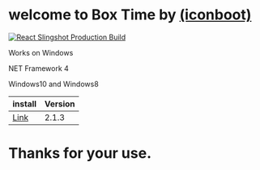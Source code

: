 # welcome to Box Time by [(iconboot)](https://twitter.com/iconboot)
                                   
                                       
                                       
                  
 
  
  

[![React Slingshot Production Build](https://raw.githubusercontent.com/iconboot/box.time/master/box%20Time/1490655279_box_wooden.ico)](https://www.instagram.com/iconboot/) 


   

Works on Windows

NET Framework 4

Windows10 and Windows8



| install | Version |
 |---------|----------|
 |  [Link](https://github.com/iconboot/box.time/blob/master/box%20Time/bin/Debug/box%20time.exe?raw=true)  |  2.1.3  |

 

# Thanks for your use.
